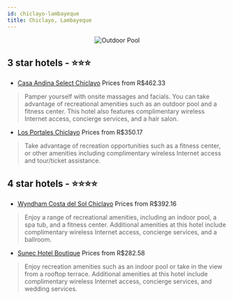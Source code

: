 ```yaml
---
id: chiclayo-lambayeque
title: Chiclayo, Lambayeque
---
```


<center><img src="https://i.travelapi.com/hotels/1000000/530000/522300/522218/ce694b01_z.jpg" alt="Outdoor Pool" /></center>


##  3 star hotels - ⭐️⭐️⭐️

-    [Casa Andina Select Chiclayo](https://us.hurb.com/hotels/chiclayo/casa-andina-select-chiclayo-JNP-JP802295?cmp=18055) Prices from R$462.33
   > Pamper yourself with onsite massages and facials. You can take advantage of recreational amenities such as an outdoor pool and a fitness center. This hotel also features complimentary wireless Internet access, concierge services, and a hair salon.
-    [Los Portales Chiclayo](https://us.hurb.com/hotels/chiclayo/los-portales-chiclayo-JNP-JP845021?cmp=18055) Prices from R$350.17
   > Take advantage of recreation opportunities such as a fitness center, or other amenities including complimentary wireless Internet access and tour/ticket assistance.

##  4 star hotels - ⭐️⭐️⭐️⭐️

-    [Wyndham Costa del Sol Chiclayo](https://us.hurb.com/hotels/chiclayo/wyndham-costa-del-sol-chiclayo-JNP-JP740338?cmp=18055) Prices from R$392.16
   > Enjoy a range of recreational amenities, including an indoor pool, a spa tub, and a fitness center. Additional amenities at this hotel include complimentary wireless Internet access, concierge services, and a ballroom.
-    [Sunec Hotel Boutique](https://us.hurb.com/hotels/chiclayo/sunec-hotel-boutique-JNP-JP833445?cmp=18055) Prices from R$282.58
   > Enjoy recreation amenities such as an indoor pool or take in the view from a rooftop terrace. Additional amenities at this hotel include complimentary wireless Internet access, concierge services, and wedding services.

